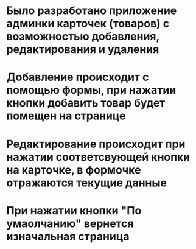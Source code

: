 # Было разработано приложение админки карточек (товаров) с возможностью добавления, редактирования и удаления
# Добавление происходит с помощью формы, при нажатии кнопки добавить товар будет помещен на странице
# Редактирование происходит при нажатии соответсвующей кнопки на карточке, в формочке отражаются текущие данные
# При нажатии кнопки "По умаолчанию" вернется изначальная страница
